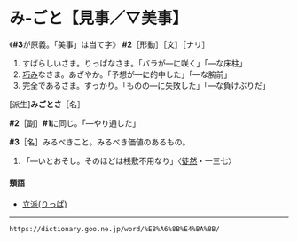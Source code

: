 # み‐ごと【見事／▽美事】

《**\#3**が原義。「美事」は当て字》
**\#2**［形動］［文］［ナリ］
1.  すばらしいさま。りっぱなさま。「バラが―に咲く」「―な床柱」
2.  [巧み](たくみ（巧み／工／匠）)なさま。あざやか。「予想が―に的中した」「―な腕前」
3.  完全であるさま。すっかり。「ものの―に失敗した」「―な負けぶりだ」    

\[派生\]**みごとさ**［名］

**\#2**［副］**\#1**に同じ。「―やり通した」

**\#3**［名］みるべきこと。みるべき価値のあるもの。
1.  「―いとおそし。そのほどは桟敷不用なり」〈[徒然](https://dictionary.goo.ne.jp/word/%E5%BE%92%E7%84%B6%E8%8D%89/#jn-148773)・一三七〉
        

#### 類語

-   [立派(りっぱ)](https://dictionary.goo.ne.jp/word/%E7%AB%8B%E6%B4%BE/#jn-231318)

---
`https://dictionary.goo.ne.jp/word/%E8%A6%8B%E4%BA%8B/`